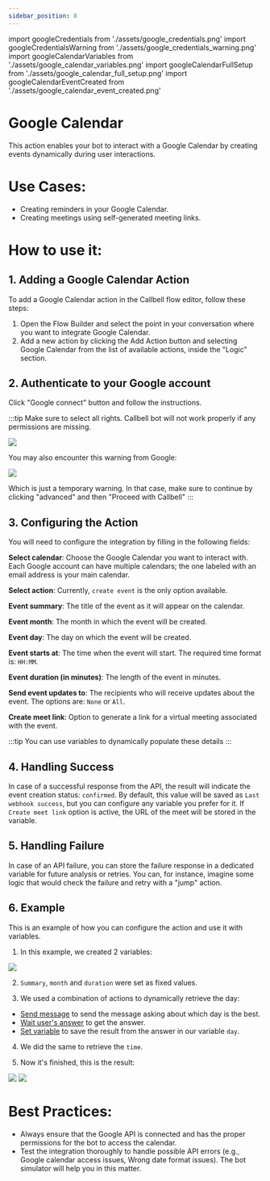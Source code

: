 ```yaml
---
sidebar_position: 8
---
```


import googleCredentials from './assets/google_credentials.png'
import googleCredentialsWarning from './assets/google_credentials_warning.png'
import googleCalendarVariables from './assets/google_calendar_variables.png'
import googleCalendarFullSetup from './assets/google_calendar_full_setup.png'
import googleCalendarEventCreated from './assets/google_calendar_event_created.png'

# Google Calendar

This action enables your bot to interact with a Google Calendar by creating events dynamically during user interactions.

# Use Cases:

- Creating reminders in your Google Calendar.
- Creating meetings using self-generated meeting links.

# How to use it:

## 1. Adding a Google Calendar Action

To add a Google Calendar action in the Callbell flow editor, follow these steps:

1. Open the Flow Builder and select the point in your conversation where you want to integrate Google Calendar.
2. Add a new action by clicking the Add Action button and selecting Google Calendar from the list of available actions, inside the "Logic" section.

## 2. Authenticate to your Google account

Click "Google connect" button and follow the instructions.

:::tip
Make sure to select all rights. Callbell bot will not work properly if any permissions are missing.

<div class="text--center">
    <img src={googleCredentials} width={500} />
</div>

You may also encounter this warning from Google:

<div class="text--center">
    <img src={googleCredentialsWarning} width={500} />
</div>

Which is just a temporary warning. In that case, make sure to continue by clicking "advanced" and then "Proceed with Callbell"
:::

## 3. Configuring the Action

You will need to configure the integration by filling in the following fields:

**Select calendar**: Choose the Google Calendar you want to interact with. Each Google account can have multiple calendars; the one labeled with an email address is your main calendar.

**Select action**: Currently, `create event` is the only option available.

**Event summary**: The title of the event as it will appear on the calendar.

**Event month**: The month in which the event will be created.

**Event day**: The day on which the event will be created.

**Event starts at**: The time when the event will start. The required time format is: `HH:MM`.

**Event duration (in minutes)**: The length of the event in minutes.

**Send event updates to**: The recipients who will receive updates about the event. The options are: `None` or `All`.

**Create meet link**: Option to generate a link for a virtual meeting associated with the event.

:::tip
You can use variables to dynamically populate these details
:::

## 4. Handling Success

In case of a successful response from the API, the result will indicate the event creation status: `confirmed`. By default, this value will be saved as `Last webhook success`, but you can configure any variable you prefer for it. If `Create meet link` option is active, the URL of the meet will be stored in the variable.

## 5. Handling Failure

In case of an API failure, you can store the failure response in a dedicated variable for future analysis or retries.
You can, for instance, imagine some logic that would check the failure and retry with a "jump" action.

## 6. Example

This is an example of how you can configure the action and use it with variables.

1. In this example, we created 2 variables:

<img src={googleCalendarVariables} width={500} />

2. `Summary`, `month` and `duration` were set as fixed values.

3. We used a combination of actions to dynamically retrieve the day:

- [Send message](/bot/editor/actions/interaction/send_message) to send the message asking about which day is the best.
- [Wait user's answer](/bot/editor/actions/interaction/wait_user_answer) to get the answer.
- [Set variable](/bot/editor/actions/logic/set_variable) to save the result from the answer in our variable `day`.

4. We did the same to retrieve the `time`.

5. Now it's finished, this is the result:

<img src={googleCalendarFullSetup} width={500} />

<img src={googleCalendarEventCreated} width={500} />

# Best Practices:

- Always ensure that the Google API is connected and has the proper permissions for the bot to access the calendar.
- Test the integration thoroughly to handle possible API errors (e.g., Google calendar access issues, Wrong date format issues). The bot simulator will help you in this matter.
